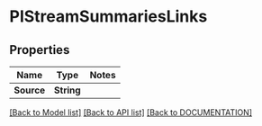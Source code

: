 # PIStreamSummariesLinks

## Properties
Name | Type | Notes
------------ | ------------- | -------------
**Source** | **String**

[[Back to Model list]](../../DOCUMENTATION.md#documentation-for-models) [[Back to API list]](../../DOCUMENTATION.md#documentation-for-api-endpoints) [[Back to DOCUMENTATION]](../../DOCUMENTATION.md)
